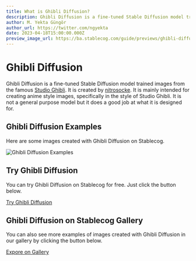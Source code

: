 ```yaml
---
title: What is Ghibli Diffusion?
description: Ghibli Diffusion is a fine-tuned Stable Diffusion model trained images from the famous Studio Ghibli.
author: M. Yekta Güngör
author_url: https://twitter.com/ngyekta
date: 2023-04-18T15:00:00.000Z
preview_image_url: https://ba.stablecog.com/guide/previews/ghibli-diffusion.jpg
---
```


# Ghibli Diffusion

Ghibli Diffusion is a fine-tuned Stable Diffusion model trained images from the famous [Studio Ghibli](https://www.studioghibli.com.au). It is created by [nitrosocke](https://huggingface.co/nitrosocke). It is mainly intended for creating anime style images, specifically in the style of Studio Ghibli. It is not a general purpose model but it does a good job at what it is designed for.

## Ghibli Diffusion Examples

Here are some images created with Ghibli Diffusion on Stablecog.

![Ghibli Diffusion Examples](https://ba.stablecog.com/guide/models/ghibli-diffusion.jpg)<!--rehype:width=2560&height=3840-->

## Try Ghibli Diffusion

You can try Ghibli Diffusion on Stablecog for free. Just click the button below.

[Try Ghibli Diffusion](https://stablecog.com/?mi=48a7031d-43b6-4a23-9f8c-8020eb6862e4&adv=true)<!--rehype:button=true-->

## Ghibli Diffusion on Stablecog Gallery

You can also see more examples of images created with Ghibli Diffusion in our gallery by clicking the button below.

[Expore on Gallery](https://stablecog.com/gallery?mi=48a7031d-43b6-4a23-9f8c-8020eb6862e4)<!--rehype:button=true-->
